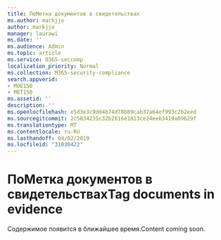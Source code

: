 ```yaml
---
title: ПоМетка документов в свидетельствах
ms.author: markjjo
author: markjjo
manager: laurawi
ms.date: ''
ms.audience: Admin
ms.topic: article
ms.service: O365-seccomp
localization_priority: Normal
ms.collection: M365-security-compliance
search.appverid:
- MOE150
- MET150
ms.assetid: ''
description: ''
ms.openlocfilehash: e5d3e3c9dd4b74d78b89cab37a64ef993c2b2eed
ms.sourcegitcommit: 2c5834235c32b2616e1813ce24eeb3419a09629f
ms.translationtype: MT
ms.contentlocale: ru-RU
ms.lasthandoff: 04/02/2019
ms.locfileid: "31030422"
---
```

# <a name="tag-documents-in-evidence"></a><span data-ttu-id="7b652-102">ПоМетка документов в свидетельствах</span><span class="sxs-lookup"><span data-stu-id="7b652-102">Tag documents in evidence</span></span>

<span data-ttu-id="7b652-103">Содержимое появится в ближайшее время.</span><span class="sxs-lookup"><span data-stu-id="7b652-103">Content coming soon.</span></span>